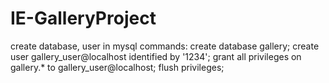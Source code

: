 # IE-GalleryProject

create database, user in mysql commands:
create database gallery;
create user gallery_user@localhost identified by '1234';
grant all privileges on gallery.* to gallery_user@localhost;
flush privileges;
